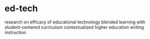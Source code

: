 # ed-tech
research on efficacy of educational technology
blended learning with student-centered curriculum
contextualized higher education writing instruction
